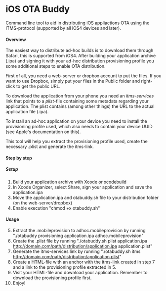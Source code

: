 iOS OTA Buddy
=============

Command line tool to aid in distributing iOS appliactions OTA using the ITMS-protocol (supported by all iOS4 devices and later).

#### Overview
The easiest way to distribute ad-hoc builds is to download them through Safari, this is supported from iOS4.
After building your application archive (.ipa) and signing it with your ad-hoc distribution provisioning profile you some additional steps to enable OTA distribution.

First of all, you need a web-server or dropbox account to put the files. If you want to use Dropbox, simply put your files in the Public folder and right-click to get the public URL.

To download the application from your phone you need an _itms-services_ link that points to a _plist_-file containing some metadata regarding your application. The plist contains (among other things) the URL to the actual application file (.ipa).

To install an ad-hoc application on your device you need to install the provisioning profile used, which also needs to contain your device UUID (see Apple's documentation on this).

This tool will help you extract the provisioning profile used, create the necessary .plist and generate the itms-link.

#### Step by step

##### Setup
1. Build your application archive with Xcode or xcodebuild
2. In Xcode Organizer, select Share, sign your application and save the application.ipa
3. Move the application.ipa and otabuddy.sh file to your distribution folder (on the web-server/dropbox)
4. Enable execution "chmod +x otabuddy.sh"

#### Usage
5. Extract the .mobileprovision to adhoc.mobileprovision by running "./otabuddy provisioning application.ipa adhoc.mobileprovision"
6. Create the .plist file by running "./otabuddy.sh plist application.ipa http://domain.com/path/distribution/application.ipa application.plist"
7. Generate the itms-services link by running "./otabuddy.sh itms http://domain.com/path/distribution/application.plist"
8. Create a HTML-file with an anchor with the itms-link created in step 7 and a link to the provisioning profile extracted in 5.
9. Visit your HTML-file and download your application. Remember to download the provisioning profile first.
10. Enjoy!